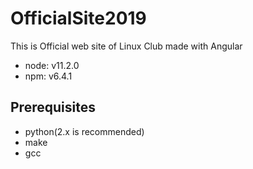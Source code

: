 # OfficialSite2019
This is Official web site of Linux Club made with Angular

- node: v11.2.0
- npm: v6.4.1

## Prerequisites
- python(2.x is recommended)
- make
- gcc
